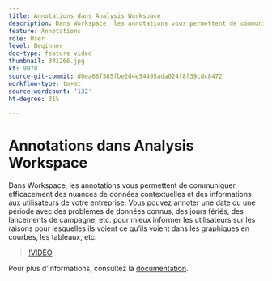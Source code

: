 ```yaml
---
title: Annotations dans Analysis Workspace
description: Dans Workspace, les annotations vous permettent de communiquer efficacement des nuances de données contextuelles et des informations aux utilisateurs de votre entreprise. Vous pouvez annoter une date ou une période avec des problèmes de données connus, des jours fériés, des lancements de campagne, etc. pour mieux informer les utilisateurs sur les raisons pour lesquelles ils voient ce qu’ils voient dans les graphiques en courbes, les tableaux, etc.
feature: Annotations
role: User
level: Beginner
doc-type: feature video
thumbnail: 341266.jpg
kt: 9978
source-git-commit: d0ea66f585fbe2d4e54495ada024f8f39cdc8472
workflow-type: tm+mt
source-wordcount: '132'
ht-degree: 31%

---
```



# Annotations dans Analysis Workspace

Dans Workspace, les annotations vous permettent de communiquer efficacement des nuances de données contextuelles et des informations aux utilisateurs de votre entreprise. Vous pouvez annoter une date ou une période avec des problèmes de données connus, des jours fériés, des lancements de campagne, etc. pour mieux informer les utilisateurs sur les raisons pour lesquelles ils voient ce qu’ils voient dans les graphiques en courbes, les tableaux, etc.

>[!VIDEO](https://video.tv.adobe.com/v/341266/?quality=12&learn=on)

Pour plus dʼinformations, consultez la [documentation](https://experienceleague.adobe.com/docs/analytics/analyze/analysis-workspace/components/annotations/overview.html?lang=en).
